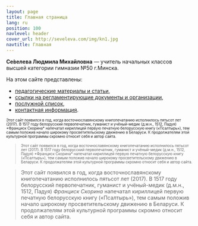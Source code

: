 ```yaml
---
layout: page
title: Главная страница
lang: ru
position: 100
navlevel: header
cover_url: http://seveleva.com/img/kn1.jpg
navtitle: Главная
---
```


**Се́велева Людмила Михайловна** — учитель начальных классов высшей категории гимназии №50 г.Минска.

На этом сайте представлены:

* [педагогические материалы и статьи](articles),<BR>
* [ссылки на регламентирующие документы и организации](links),<BR>
* [послужной список](cv),<BR>
* [контактная информация](contacts).

<div style="font-size: 70%">Этот сайт появился в год, когда восточнославянскому книгопечатанию исполнилось пятьсот лет (2017). В 1517 году белорусский первопечатник, гуманист и учёный-медик (д.м.н., 1512, Падуя) *Франциск Скорина* напечатал кириллицей первую печатную белорусскую книгу («Псалтырь»), тем самым положив начало широкому просветительскому движению в Беларуси. К продолжателям этой культурной программы скромно относит себя и автор сайта.</div>

> <div style="font-size: 70%">Этот сайт появился в год, когда восточнославянскому книгопечатанию исполнилось пятьсот лет (2017). В 1517 году белорусский первопечатник, гуманист и учёный-медик (д.м.н., 1512, Падуя) *Франциск Скорина* напечатал кириллицей первую печатную белорусскую книгу («Псалтырь»), тем самым положив начало широкому просветительскому движению в Беларуси. К продолжателям этой культурной программы скромно относит себя и автор сайта.</div>

> Этот сайт появился в год, когда восточнославянскому книгопечатанию исполнилось пятьсот лет (2017). В 1517 году белорусский первопечатник, гуманист и учёный-медик (д.м.н., 1512, Падуя) *Франциск Скорина* напечатал кириллицей первую печатную белорусскую книгу («Псалтырь»), тем самым положив начало широкому просветительскому движению в Беларуси. К продолжателям этой культурной программы скромно относит себя и автор сайта.
